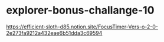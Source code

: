 # explorer-bonus-challange-10
 https://efficient-sloth-d85.notion.site/FocusTimer-Vers-o-2-0-2e273fa9212a432eae6b51dda3c69594
